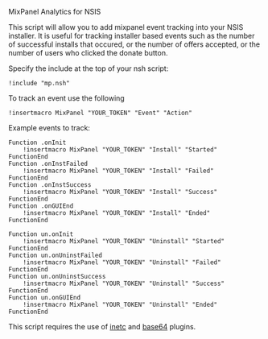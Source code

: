 MixPanel Analytics for NSIS

This script will allow you to add mixpanel event tracking into your NSIS installer. It is useful for tracking installer based events such as the number of successful installs that occured, or the number of offers accepted, or the number of users who clicked the donate button.

Specify the include at the top of your nsh script:

```
!include "mp.nsh"
```

To track an event use the following

```
!insertmacro MixPanel "YOUR_TOKEN" "Event" "Action"
```

Example events to track:

```
Function .onInit
    !insertmacro MixPanel "YOUR_TOKEN" "Install" "Started"
FunctionEnd
Function .onInstFailed
    !insertmacro MixPanel "YOUR_TOKEN" "Install" "Failed"
FunctionEnd
Function .onInstSuccess
    !insertmacro MixPanel "YOUR_TOKEN" "Install" "Success"
FunctionEnd
Function .onGUIEnd
    !insertmacro MixPanel "YOUR_TOKEN" "Install" "Ended"
FunctionEnd

Function un.onInit
    !insertmacro MixPanel "YOUR_TOKEN" "Uninstall" "Started"
FunctionEnd
Function un.onUninstFailed
    !insertmacro MixPanel "YOUR_TOKEN" "Uninstall" "Failed"
FunctionEnd
Function un.onUninstSuccess
    !insertmacro MixPanel "YOUR_TOKEN" "Uninstall" "Success"
FunctionEnd
Function un.onGUIEnd
    !insertmacro MixPanel "YOUR_TOKEN" "Uninstall" "Ended"
FunctionEnd
```
This script requires the use of [inetc](http://nsis.sourceforge.net/Inetc_plug-in) and [base64](https://github.com/nmoinvaz/nsis-base64) plugins.

